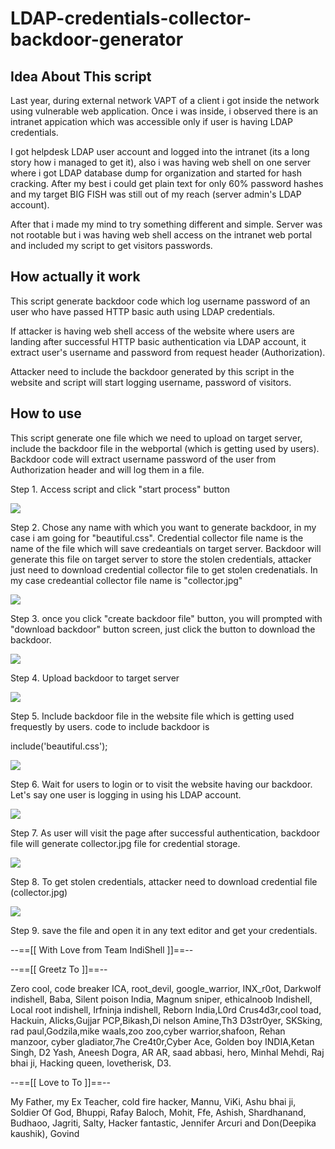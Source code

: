# LDAP-credentials-collector-backdoor-generator

Idea About This script
-----------------------
Last year, during external network VAPT of a client i got inside the network using vulnerable web application. Once i was inside, i observed there is an intranet appication which was accessible only if user is having LDAP credentials. 

I got helpdesk LDAP user account and logged into the intranet (its a long story how i managed to get it), also i was having web shell on one server where i got LDAP database dump for organization and started for hash cracking. After my best i could get plain text for only 60% password hashes and my target BIG FISH was still out of my reach (server admin's LDAP account).

After that i made my mind to try something different and simple. Server was not rootable but i was having web shell access on the intranet web portal and included my script to get visitors passwords.

How actually it work
--------------------
This script generate backdoor code which log username password of an user who have passed HTTP basic auth using LDAP credentials. 

If attacker is having web shell access of the website where users are landing after successful HTTP basic authentication via LDAP account, it extract user's username and password from request header (Authorization). 

Attacker need to include the backdoor generated by this script in the website and script will start logging username, password of visitors.

How to use
----------
This script generate one file which we need to upload on target server, include the backdoor file in the webportal (which is getting used by users). Backdoor code will extract username password of the user from Authorization header and will log them in a file.

Step 1. Access script and click "start process" button

<img src="https://raw.githubusercontent.com/incredibleindishell/LDAP-credentials-collector-backdoor-generator/master/images/1.png">

Step 2. Chose any name with which you want to generate backdoor, in my case i am going for "beautiful.css". Credential collector file name is the name of the file which will save credeantials on target server. Backdoor will generate this file on target server to store the stolen credentials, attacker just need to download credential collector file to get stolen credenatials. In my case credeantial collector file name is "collector.jpg"

<img src="https://raw.githubusercontent.com/incredibleindishell/LDAP-credentials-collector-backdoor-generator/master/images/2.png">

Step 3. once you click "create backdoor file" button, you will prompted with "download backdoor" button screen, just click the button to download the backdoor.

<img src="https://raw.githubusercontent.com/incredibleindishell/LDAP-credentials-collector-backdoor-generator/master/images/4.png">

Step 4. Upload backdoor to target server

<img src="https://raw.githubusercontent.com/incredibleindishell/LDAP-credentials-collector-backdoor-generator/master/images/5.png">

Step 5. Include backdoor file in the website file which is getting used frequestly by users.
code to include backdoor is 

include('beautiful.css');

<img src="https://raw.githubusercontent.com/incredibleindishell/LDAP-credentials-collector-backdoor-generator/master/images/6.png">

Step 6. Wait for users to login or to visit the website having our backdoor. Let's say one user is logging in using his LDAP account.

<img src="https://raw.githubusercontent.com/incredibleindishell/LDAP-credentials-collector-backdoor-generator/master/images/7.png">

Step 7. As user will visit the page after successful authentication, backdoor file will generate collector.jpg file for credential storage.

<img src="https://raw.githubusercontent.com/incredibleindishell/LDAP-credentials-collector-backdoor-generator/master/images/8.png">

Step 8. To get stolen credentials, attacker need to download credential file (collector.jpg)

<img src="https://raw.githubusercontent.com/incredibleindishell/LDAP-credentials-collector-backdoor-generator/master/images/10.png">

Step 9. save the file and open it in any text editor and get your credentials.


--==[[ With Love from Team IndiShell ]]==--

--==[[ Greetz To ]]==--

Zero cool, code breaker ICA, root_devil, google_warrior, INX_r0ot, Darkwolf indishell, Baba, Silent poison India, Magnum sniper, ethicalnoob Indishell, Local root indishell, Irfninja indishell, Reborn India,L0rd Crus4d3r,cool toad, Hackuin, Alicks,Gujjar PCP,Bikash,Di nelson Amine,Th3 D3str0yer, SKSking, rad paul,Godzila,mike waals,zoo zoo,cyber warrior,shafoon, Rehan manzoor, cyber gladiator,7he Cre4t0r,Cyber Ace, Golden boy INDIA,Ketan Singh, D2 Yash, Aneesh Dogra, AR AR, saad abbasi, hero, Minhal Mehdi, Raj bhai ji, Hacking queen, lovetherisk, D3. 

--==[[ Love to To ]]==--

My Father, my Ex Teacher, cold fire hacker, Mannu, ViKi, Ashu bhai ji, Soldier Of God, Bhuppi, Rafay Baloch, Mohit, Ffe, Ashish, Shardhanand, Budhaoo, Jagriti, Salty, Hacker fantastic, Jennifer Arcuri and Don(Deepika kaushik), Govind
